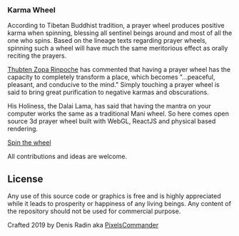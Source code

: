 ### Karma Wheel

According to Tibetan Buddhist tradition, a prayer wheel produces positive karma when spinning, blessing all sentinel beings around and most of all the one who spins. Based on the lineage texts regarding prayer wheels, spinning such a wheel will have much the same meritorious effect as orally reciting the prayers.

[Thubten Zopa Rinpoche](https://en.wikipedia.org/wiki/Thubten_Zopa_Rinpoche)  has commented that having a prayer wheel has the capacity to completely transform a place, which becomes "...peaceful, pleasant, and conducive to the mind." Simply touching a prayer wheel is said to bring great purification to negative karmas and obscurations.

His Holiness, the Dalai Lama, has said that having the mantra on your computer works the same as a traditional Mani wheel. So here comes open source 3d prayer wheel built with WebGL, ReactJS and physical based rendering.

[Spin the wheel](https://prayer-wheel.herokuapp.com/)

All contributions and ideas are welcome.

## License

Any use of this source code or graphics is free and is highly appreciated while it leads to prosperity or happiness of any living beings. Any content of the repository should not be used for commercial purpose. 

Crafted 2019 by Denis Radin aka [PixelsCommander](http://pixelscommander.com)